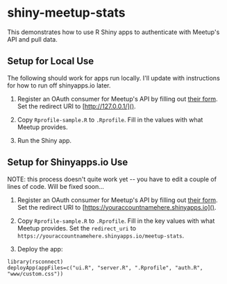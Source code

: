 shiny-meetup-stats
==================

This demonstrates how to use R Shiny apps to authenticate with Meetup's API
and pull data.

Setup for Local Use
-------------------

The following should work for apps run locally. I'll update with instructions
for how to run off shinyapps.io later.

1. Register an OAuth consumer for Meetup's API by filling out
[their form](https://secure.meetup.com/meetup_api/oauth_consumers/create/). Set the
redirect URI to [http://127.0.0.1/]().

2. Copy `Rprofile-sample.R` to `.Rprofile`. Fill in the values with what Meetup
provides.

3. Run the Shiny app.

Setup for Shinyapps.io Use
--------------------------

NOTE: this process doesn't quite work yet -- you have to edit a couple of lines
of code. Will be fixed soon...

1. Register an OAuth consumer for Meetup's API by filling out
[their form](https://secure.meetup.com/meetup_api/oauth_consumers/create/). Set the
redirect URI to [https://youraccountnamehere.shinyapps.io]().

2. Copy `Rprofile-sample.R` to `.Rprofile`. Fill in the key values with what Meetup
provides. Set the `redirect_uri` 
to `https://youraccountnamehere.shinyapps.io/meetup-stats`.

3. Deploy the app:

```
library(rsconnect)
deployApp(appFiles=c("ui.R", "server.R", ".Rprofile", "auth.R", "www/custom.css"))
```


